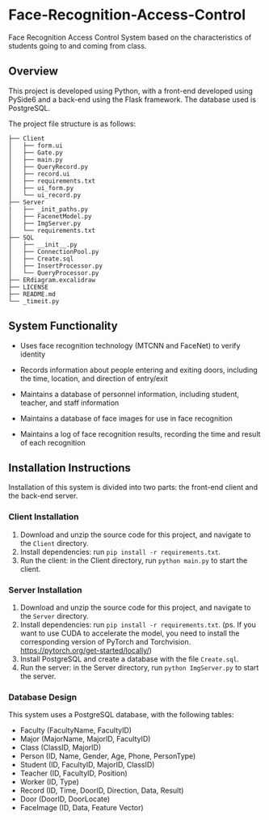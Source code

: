 # Face-Recognition-Access-Control

Face Recognition Access Control System based on the characteristics of students going to and coming from class.

## Overview

This project is developed using Python, with a front-end developed using PySide6 and a back-end using the Flask framework. The database used is PostgreSQL.

The project file structure is as follows:

```struct
├── Client
│   ├── form.ui
│   ├── Gate.py
│   ├── main.py
│   ├── QueryRecord.py
│   ├── record.ui
│   ├── requirements.txt
│   ├── ui_form.py
│   └── ui_record.py
├── Server
|   ├── _init_paths.py
│   ├── FacenetModel.py
│   ├── ImgServer.py
│   └── requirements.txt
├── SQL
│   ├── __init__.py
│   ├── ConnectionPool.py
│   ├── Create.sql
│   ├── InsertProcessor.py
│   └── QueryProcessor.py
├── ERdiagram.excalidraw
├── LICENSE
├── README.md
└── _timeit.py
```

## System Functionality

- Uses face recognition technology (MTCNN and FaceNet) to verify identity
- Records information about people entering and exiting doors, including the time, location, and direction of entry/exit
- Maintains a database of personnel information, including student, teacher, and staff information

- Maintains a database of face images for use in face recognition
- Maintains a log of face recognition results, recording the time and result of each recognition

## Installation Instructions

Installation of this system is divided into two parts: the front-end client and the back-end server.

### Client Installation

1. Download and unzip the source code for this project, and navigate to the `Client` directory.
2. Install dependencies: run `pip install -r requirements.txt`.
3. Run the client: in the Client directory, run `python main.py` to start the client.

### Server Installation

1. Download and unzip the source code for this project, and navigate to the `Server` directory.
2. Install dependencies: run `pip install -r requirements.txt`. (ps. If you want to use CUDA to accelerate the model, you need to install the corresponding version of PyTorch and Torchvision. <https://pytorch.org/get-started/locally/>)
3. Install PostgreSQL and create a database with the file `Create.sql`.
4. Run the server: in the Server directory, run `python ImgServer.py` to start the server.

### Database Design

This system uses a PostgreSQL database, with the following tables:

- Faculty (FacultyName, FacultyID)
- Major (MajorName, MajorID, FacultyID)
- Class (ClassID, MajorID)
- Person (ID, Name, Gender, Age, Phone, PersonType)
- Student (ID, FacultyID, MajorID, ClassID)
- Teacher (ID, FacultyID, Position)
- Worker (ID, Type)
- Record (ID, Time, DoorID, Direction, Data, Result)
- Door (DoorID, DoorLocate)
- FaceImage (ID, Data, Feature Vector)
